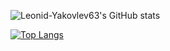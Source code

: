 ![Leonid-Yakovlev63's GitHub stats](https://github-readme-stats.vercel.app/api?username=Leonid-Yakovlev63&show_icons=true&theme=radical)

[![Top Langs](https://github-readme-stats.vercel.app/api/top-langs/?username=anuraghazra&layout=compact)](https://github.com/anuraghazra/github-readme-stats)
